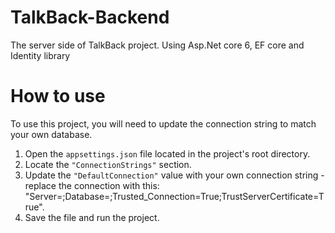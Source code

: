 # TalkBack-Backend
The server side of TalkBack project. Using Asp.Net core 6, EF core and Identity library

# How to use
To use this project, you will need to update the connection string to match your own database. 

1. Open the `appsettings.json` file located in the project's root directory.
2. Locate the `"ConnectionStrings"` section.
3. Update the `"DefaultConnection"` value with your own connection string - replace the connection with this: "Server=<YourServer>;Database=<DataBaseNameYouWant>;Trusted_Connection=True;TrustServerCertificate=True".
4. Save the file and run the project.

